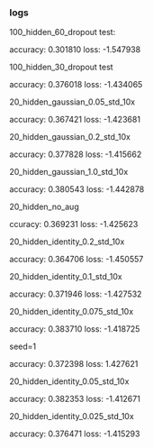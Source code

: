 
### logs

100_hidden_60_dropout test:

accuracy: 0.301810
loss: -1.547938


100_hidden_30_dropout test

accuracy: 0.376018
loss: -1.434065


20_hidden_gaussian_0.05_std_10x

accuracy: 0.367421
loss: -1.423681

20_hidden_gaussian_0.2_std_10x

accuracy: 0.377828
loss: -1.415662

20_hidden_gaussian_1.0_std_10x

accuracy: 0.380543
loss: -1.442878


20_hidden_no_aug

ccuracy: 0.369231
loss: -1.425623

20_hidden_identity_0.2_std_10x

accuracy: 0.364706
loss: -1.450557

20_hidden_identity_0.1_std_10x

accuracy: 0.371946
loss: -1.427532

20_hidden_identity_0.075_std_10x

accuracy: 0.383710
loss: -1.418725

seed=1

accuracy: 0.372398
loss: 1.427621

20_hidden_identity_0.05_std_10x

accuracy: 0.382353
loss: -1.412671

20_hidden_identity_0.025_std_10x

accuracy: 0.376471
loss: -1.415293



